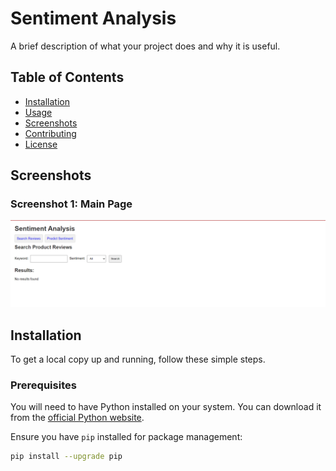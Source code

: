 # Sentiment Analysis

A brief description of what your project does and why it is useful.

## Table of Contents
- [Installation](#installation)
- [Usage](#usage)
- [Screenshots](#screenshots)
- [Contributing](#contributing)
- [License](#license)
## Screenshots

### Screenshot 1: Main Page
![Screenshot 1](/homepage.png)



## Installation

To get a local copy up and running, follow these simple steps.

### Prerequisites
You will need to have Python installed on your system. You can download it from the [official Python website](https://www.python.org/).

Ensure you have `pip` installed for package management:
```bash
pip install --upgrade pip
